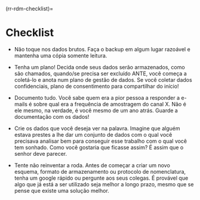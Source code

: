 (rr-rdm-checklist)=
# Checklist

<!-- This is a different style than the other chapters, but I really love what Alex provided so I just kept it. -->

- Não toque nos dados brutos. Faça o backup em algum lugar razoável e mantenha uma cópia somente leitura.

- Tenha um plano! Decida onde seus dados serão armazenados, como são chamados, quando/se precisa ser excluído ANTE, você começa a coletá-lo e anota num plano de gestão de dados. Se você coletar dados confidenciais, plano de consentimento para compartilhar do início!

- Documento tudo. Você sabe quem era a pior pessoa a responder a e-mails é sobre qual era a frequência de amostragem do canal X. Não é ele mesmo, na verdade, é você mesmo de um ano atrás. Guarde a documentação com os dados!

- Crie os dados que você deseja ver na palavra. Imagine que alguém estava prestes a lhe dar um conjunto de dados com o qual você precisava analisar bem para conseguir esse trabalho com o qual você tem sonhado. Como você gostaria que ficasse assim? É assim que o senhor deve parecer.

- Tente não reinventar a roda. Antes de começar a criar um novo esquema, formato de armazenamento ou protocolo de nomenclatura, tenha um google rápido ou pergunte aos seus colegas. É provável que algo que já está a ser utilizado seja melhor a longo prazo, mesmo que se pense que existe uma solução melhor.
